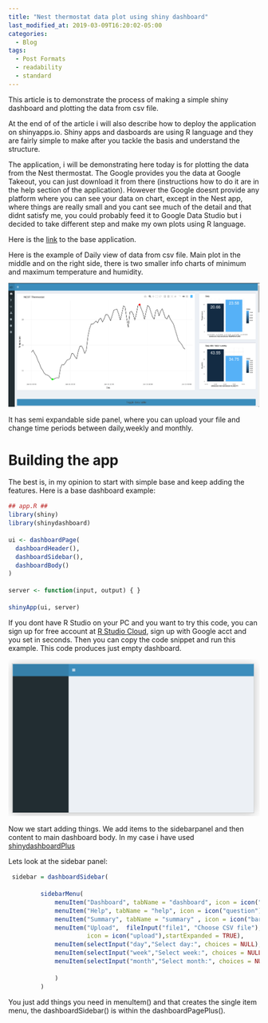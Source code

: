 ```yaml
---
title: "Nest thermostat data plot using shiny dashboard"
last_modified_at: 2019-03-09T16:20:02-05:00
categories:
  - Blog
tags:
  - Post Formats
  - readability
  - standard
---
```


This article is to demonstrate the process of making a simple shiny dashboard and plotting the data from csv file.

At the end of of the article i will also describe how to deploy the application on shinyapps.io.
Shiny apps and dasboards are using R language and they are fairly simple to make after you tackle the basis and understand the structure.

The application, i will be demonstrating here today is for plotting the data from the Nest thermostat. The Google provides you the data at Google Takeout, you can just download it from there (instructions how to do it are in the help section of the application). However the Google doesnt provide any platform where you can see your data on chart, except in the Nest app, where things are really small and you cant see much of the detail and that didnt satisfy me, you could probably feed it to Google Data Studio but i decided to take different step and make my own plots using R language.

Here is the [link](https://p1463k.shinyapps.io/nest-plot/) to the base application.

Here is the example of Daily view of data from csv file.
Main plot in the middle and on the right side, there is two smaller info charts of minimum and maximum temperature and humidity.

[![small image](/assets/images/dashb1.png)](/assets/images/dashb1.png)

It has semi expandable side panel, where you can upload your file and change time periods between daily,weekly and monthly.

# Building the app

The best is, in my opinion to start with simple base and keep adding the features. Here is a base dashboard example:

~~~R
## app.R ##
library(shiny)
library(shinydashboard)

ui <- dashboardPage(
  dashboardHeader(),
  dashboardSidebar(),
  dashboardBody()
)

server <- function(input, output) { }

shinyApp(ui, server)
~~~

If you dont have R Studio on your PC and you want to try this code, you can sign up for free account at
[R Studio Cloud](https://rstudio.cloud/), sign up with Google acct and you set in seconds. Then you can copy the code snippet and run this example.
This code produces just empty dashboard.

[![small image](/assets/images/dashb2.png)](/assets/images/dashb2.png)

Now we start adding things. We add items to the sidebarpanel and then content to main dashboard body.
In my case i have used [shinydashboardPlus](https://rinterface.github.io/shinydashboardPlus/index.html)

Lets look at the sidebar panel:

~~~r
 sidebar = dashboardSidebar(
        
         sidebarMenu(
             menuItem("Dashboard", tabName = "dashboard", icon = icon("dashboard")),
             menuItem("Help", tabName = "help", icon = icon("question"),badgeLabel = "info", badgeColor = "green"),
             menuItem("Summary", tabName = "summary" , icon = icon("bar-chart-o")),
             menuItem("Upload",  fileInput("file1", "Choose CSV file"), multiple = FALSE, accept = (".csv"), 
                      icon = icon("upload"),startExpanded = TRUE),
             menuItem(selectInput("day","Select day:", choices = NULL), icon = icon("calendar")),
             menuItem(selectInput("week","Select week:", choices = NULL), icon = icon("calendar")),
             menuItem(selectInput("month","Select month:", choices = NULL), icon = icon("calendar"))
             
             )
         )
~~~

You just add things you need in menuItem() and that creates the single item menu, the dashboardSidebar() is within the dashboardPagePlus().

